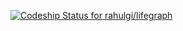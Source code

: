 [ ![Codeship Status for
rahulgi/lifegraph](https://www.codeship.io/projects/5439c7b0-e943-0131-f206-72a8f25a411e/status)](https://www.codeship.io/projects/26167)
